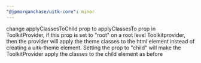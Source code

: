 ```yaml
---
"@jpmorganchase/uitk-core": minor
---
```


change applyClassesToChild prop to applyClassesTo prop in ToolkitProvider, if this prop is set to "root" on a root level Toolkitprovider, then the provider will apply the theme classes to the html element instead of creating a uitk-theme element. Setting the prop to "child" will make the ToolkitProvider apply the classes to the child element as before
